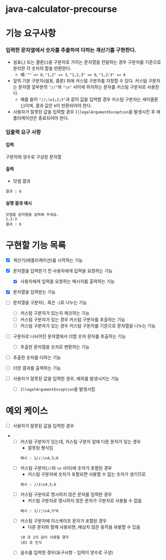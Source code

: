 # java-calculator-precourse

# 기능 요구사항

### 입력한 문자열에서 숫자를 추출하여 더하는 계산기를 구현한다.

- 쉼표(,) 또는 콜론(:)을 구분자로 가지는 문자열을 전달하는 경우 구분자를 기준으로 분리한 각 숫자의 합을 반환한다.
    - 예: `"" => 0`, `"1,2" => 3`, `"1,2,3" => 6`, `"1,2:3" => 6`
- 앞의 기본 구분자(쉼표, 콜론) 외에 커스텀 구분자를 지정할 수 있다. 커스텀 구분자는 문자열 앞부분의 `"//"`와 `"\n"` 사이에 위치하는 문자를 커스텀 구분자로 사용한다.
    - 예를 들어 `"//;\n1;2;3"`과 같이 값을 입력할 경우 커스텀 구분자는 세미콜론(;)이며, 결과 값은 `6`이 반환되어야 한다.
- 사용자가 잘못된 값을 입력할 경우 `IllegalArgumentException`을 발생시킨 후 애플리케이션은 종료되어야 한다.

### 입출력 요구 사항

#### 입력

구분자와 양수로 구성된 문자열

#### 출력

- 덧셈 결과

```
결과 : 6
```

#### 실행 결과 예시

```
덧셈할 문자열을 입력해 주세요.
1,2:3
결과 : 6
```

# 구현할 기능 목록

- [X] 계산기(애플리케이션)를 시작하는 기능

- [X] 문자열을 입력받기 전 사용자에게 입력을 요청하는 기능
    - [X] 사용자에게 입력을 요청하는 메시지를 출력하는 기능

- [X] 문자열을 입력받는 기능

- [ ] 문자열을 구분자(`,` 혹은 `:`)로 나누는 기능

    - [ ] 커스텀 구분자가 있는지 체크하는 기능
    - [ ] 커스텀 구분자가 있는 경우 커스텀 구분자를 추출하는 기능
    - [ ] 커스텀 구분자가 있는 경우 커스텀 구분자를 기준으로 문자열을 나누는 기능

- [ ] 구분자로 나뉘어진 문자열에서 더할 숫자 문자를 추출하는 기능

    - [ ] 추출한 문자열을 숫자로 변환하는 기능

- [ ] 추출한 숫자를 더하는 기능

- [ ] 더한 결과를 출력하는 기능

- [ ] 사용자가 잘못된 값을 입력한 경우, 예외를 발생시키는 기능

    - [ ] `IllegalArgumentException`을 발생시킴

# 예외 케이스

- [ ] 사용자가 잘못된 값을 입력한 경우
-
    - [ ] 커스텀 구분자가 있는데, 커스텀 구분자 앞에 다른 문자가 있는 경우
        - 잘못된 형식임
        ```
        예시 : 1//;\n4,5;6
        ```
    - [ ] 커스텀 구분자(`//`와 `\n` 사이)에 숫자가 포함된 경우
        - 커스텀 구분자에 숫자가 포함되면 사용할 수 없는 숫자가 생기므로
        ```
        예시 : //1\n4,5;6
        ```
    - [ ] 커스텀 구분자로 명시하지 않은 문자를 입력한 경우
        - 커스텀 구분자로 명시하지 않은 문자가 구분자로 사용될 수 없음
        ```
        예시 : 1//;\n4,5*6
        ```
    - [ ] 커스텀 구분자에 이스케이프 문자가 포함된 경우
        - 다른 문자와 함께 사용되면, 예상치 않은 동작을 유발할 수 있음
        ```
        \0 과 1이 같이 사용될 경우
        \01 로 인식
        ```
    - [ ] 음수를 입력한 경우(요구사항 - 입력이 양수로 구성)